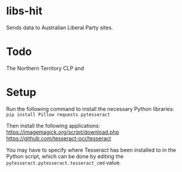 # libs-hit
Sends data to Australian Liberal Party sites.

# Todo
The Northern Territory CLP and 

# Setup
Run the following command to install the necessary Python libraries:  
<code>pip install Pillow requests pytesseract</code>  
  
Then install the following applications:  
https://imagemagick.org/script/download.php  
https://github.com/tesseract-ocr/tesseract  
  
You may have to specify where Tesseract has been installed to in the Python script, which can be done by editing the <code>pytesseract.pytesseract.tesseract_cmd</code> value.
